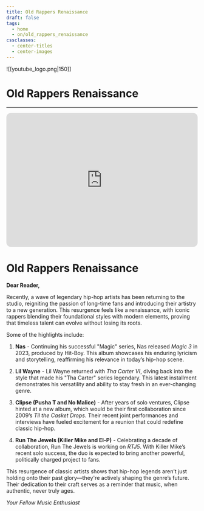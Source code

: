 ```yaml
---
title: Old Rappers Renaissance
draft: false
tags:
  - home
  - on/old_rappers_renaissance
cssclasses:
  - center-titles
  - center-images
---
```

![[youtube_logo.png|150]]
# Old Rappers Renaissance
---
<iframe style="border-radius:12px" src="https://open.spotify.com/embed/track/2xWP9Nxxcg9eVjJ9w2qNtk?utm_source=generator" width="100%" height="352" frameBorder="0" allowfullscreen="" allow="autoplay; clipboard-write; encrypted-media; fullscreen; picture-in-picture" loading="lazy"></iframe>

# Old Rappers Renaissance

**Dear Reader,**

Recently, a wave of legendary hip-hop artists has been returning to the studio, reigniting the passion of long-time fans and introducing their artistry to a new generation. This resurgence feels like a renaissance, with iconic rappers blending their foundational styles with modern elements, proving that timeless talent can evolve without losing its roots.

Some of the highlights include:

1. **Nas** - Continuing his successful "Magic" series, Nas released *Magic 3* in 2023, produced by Hit-Boy. This album showcases his enduring lyricism and storytelling, reaffirming his relevance in today’s hip-hop scene.

2. **Lil Wayne** - Lil Wayne returned with *Tha Carter VI*, diving back into the style that made his "Tha Carter" series legendary. This latest installment demonstrates his versatility and ability to stay fresh in an ever-changing genre.

3. **Clipse (Pusha T and No Malice)** - After years of solo ventures, Clipse hinted at a new album, which would be their first collaboration since 2009’s *Til the Casket Drops*. Their recent joint performances and interviews have fueled excitement for a reunion that could redefine classic hip-hop.

4. **Run The Jewels (Killer Mike and El-P)** - Celebrating a decade of collaboration, Run The Jewels is working on *RTJ5*. With Killer Mike’s recent solo success, the duo is expected to bring another powerful, politically charged project to fans.

This resurgence of classic artists shows that hip-hop legends aren’t just holding onto their past glory—they're actively shaping the genre’s future. Their dedication to their craft serves as a reminder that music, when authentic, never truly ages. 

*Your Fellow Music Enthusiast*
